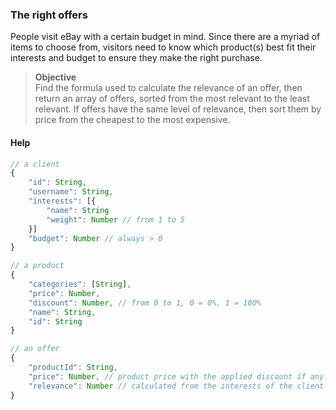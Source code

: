 ### The right offers

People visit eBay with a certain budget in mind. Since there are a myriad of items to choose from, visitors need to know which product(s) best fit their interests and budget to ensure they make the right purchase.

> **Objective**  
> Find the formula used to calculate the relevance of an offer, then return an array of offers, sorted from the most relevant to the least relevant. If offers have the same level of relevance, then sort them by price from the cheapest to the most expensive.


#### Help

```javascript
// a client
{
    "id": String,
    "username": String,
    "interests": [{
        "name": String
        "weight": Number // from 1 to 5
    }]
    "budget": Number // always > 0
}
```

```javascript
// a product
{
    "categories": [String],
    "price": Number,
    "discount": Number, // from 0 to 1, 0 = 0%, 1 = 100%
    "name": String,
    "id": String
}
```

```javascript
// an offer
{
    "productId": String,
    "price": Number, // product price with the applied discount if any.
    "relevance": Number // calculated from the interests of the client and the product categories.
}
```
